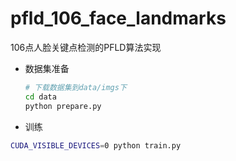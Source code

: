 # pfld_106_face_landmarks
106点人脸关键点检测的PFLD算法实现

- 数据集准备

  ```bash
  # 下载数据集到data/imgs下
  cd data
  python prepare.py
  ```

-  训练

  ```bash
  CUDA_VISIBLE_DEVICES=0 python train.py
  ```

  